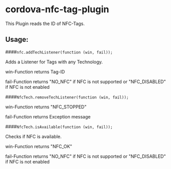 # cordova-nfc-tag-plugin
This Plugin reads the ID of NFC-Tags.

Usage:
----------------------------------------------------
####`nfc.addTechListener(function (win, fail));`

Adds a Listener for Tags with any Technology.

win-Function returns Tag-ID

fail-Function returns 
    "NO_NFC" if NFC is not supported or
    "NFC_DISABLED" if NFC is not enabled
	
####`NfcTech.removeTechListener(function (win, fail));`

win-Function returns "NFC_STOPPED"

fail-Function returns Exception message

####`NfcTech.isAvailable(function (win, fail));`

Checks if NFC is available.

win-Function returns "NFC_OK"

fail-Function returns 
    "NO_NFC" if NFC is not supported or
    "NFC_DISABLED" if NFC is not enabled
